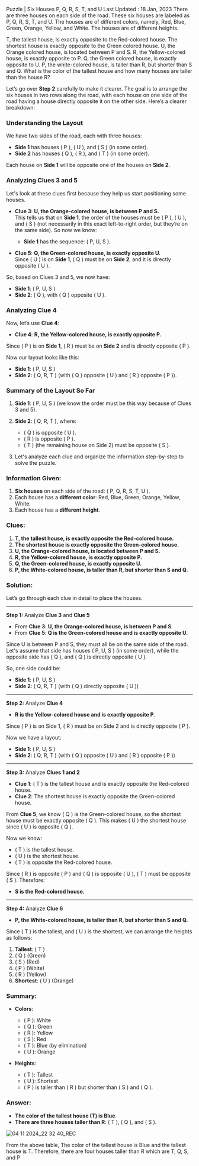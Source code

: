 Puzzle | Six Houses P, Q, R, S, T, and U
Last Updated : 18 Jan, 2023
There are three houses on each side of the road. These six houses are labeled as P, Q, R, S, T, and U. The houses are of different colors, namely, Red, Blue, Green, Orange, Yellow, and White. The houses are of different heights.

T, the tallest house, is exactly opposite to the Red-colored house.
The shortest house is exactly opposite to the Green colored house.
U, the Orange colored house, is located between P and S.
R, the Yellow-colored house, is exactly opposite to P.
Q, the Green colored house, is exactly opposite to U.
P, the white-colored house, is taller than R, but shorter than S and Q.
What is the color of the tallest house and how many houses are taller than the house R?

Let’s go over **Step 2** carefully to make it clearer. The goal is to arrange the six houses in two rows along the road, with each house on one side of the road having a house directly opposite it on the other side. Here’s a clearer breakdown:

### Understanding the Layout
We have two sides of the road, each with three houses:
- **Side 1** has houses \( P \), \( U \), and \( S \) (in some order).
- **Side 2** has houses \( Q \), \( R \), and \( T \) (in some order).

Each house on **Side 1** will be opposite one of the houses on **Side 2**.

### Analyzing **Clues 3 and 5**
Let's look at these clues first because they help us start positioning some houses.

- **Clue 3**: **U, the Orange-colored house, is between P and S.**  
  This tells us that on **Side 1**, the order of the houses must be \( P \), \( U \), and \( S \) (not necessarily in this exact left-to-right order, but they’re on the same side). So now we know:
  - **Side 1** has the sequence: \( P, U, S \).

- **Clue 5**: **Q, the Green-colored house, is exactly opposite U.**  
  Since \( U \) is on **Side 1**, \( Q \) must be on **Side 2**, and it is directly opposite \( U \).

So, based on Clues 3 and 5, we now have:
- **Side 1**: \( P, U, S \)
- **Side 2**: \( Q \), with \( Q \) opposite \( U \).

### Analyzing **Clue 4**
Now, let’s use **Clue 4**:
- **Clue 4**: **R, the Yellow-colored house, is exactly opposite P.**

Since \( P \) is on **Side 1**, \( R \) must be on **Side 2** and is directly opposite \( P \).

Now our layout looks like this:
- **Side 1**: \( P, U, S \)
- **Side 2**: \( Q, R, T \) (with \( Q \) opposite \( U \) and \( R \) opposite \( P \)).

### Summary of the Layout So Far
1. **Side 1**: \( P, U, S \) (we know the order must be this way because of Clues 3 and 5).
2. **Side 2**: \( Q, R, T \), where:
   - \( Q \) is opposite \( U \).
   - \( R \) is opposite \( P \).
   - \( T \) (the remaining house on Side 2) must be opposite \( S \).
  
3. Let's analyze each clue and organize the information step-by-step to solve the puzzle.

### Information Given:
1. **Six houses** on each side of the road: \( P, Q, R, S, T, U \).
2. Each house has a **different color**: Red, Blue, Green, Orange, Yellow, White.
3. Each house has a **different height**.

### Clues:
1. **T, the tallest house, is exactly opposite the Red-colored house.**
2. **The shortest house is exactly opposite the Green-colored house.**
3. **U, the Orange-colored house, is located between P and S.**
4. **R, the Yellow-colored house, is exactly opposite P.**
5. **Q, the Green-colored house, is exactly opposite U.**
6. **P, the White-colored house, is taller than R, but shorter than S and Q.**

### Solution:
Let’s go through each clue in detail to place the houses.

---

**Step 1:** Analyze **Clue 3** and **Clue 5**

- From **Clue 3**: **U, the Orange-colored house, is between P and S**.
- From **Clue 5**: **Q is the Green-colored house and is exactly opposite U**.

Since U is between P and S, they must all be on the same side of the road. Let's assume that side has houses \( P, U, S \) (in some order), while the opposite side has \( Q \), and \( Q \) is directly opposite \( U \).

So, one side could be:
- **Side 1**: \( P, U, S \)
- **Side 2**: \( Q, R, T \) (with \( Q \) directly opposite \( U \))

---

**Step 2:** Analyze **Clue 4**

- **R is the Yellow-colored house and is exactly opposite P**.

Since \( P \) is on Side 1, \( R \) must be on Side 2 and is directly opposite \( P \).

Now we have a layout:
- **Side 1**: \( P, U, S \)
- **Side 2**: \( Q, R, T \) (with \( Q \) opposite \( U \) and \( R \) opposite \( P \))

---

**Step 3:** Analyze **Clues 1 and 2**

- **Clue 1**: \( T \) is the tallest house and is exactly opposite the Red-colored house.
- **Clue 2**: The shortest house is exactly opposite the Green-colored house.

From **Clue 5**, we know \( Q \) is the Green-colored house, so the shortest house must be exactly opposite \( Q \). This makes \( U \) the shortest house since \( U \) is opposite \( Q \).

Now we know:
- \( T \) is the tallest house.
- \( U \) is the shortest house.
- \( T \) is opposite the Red-colored house.

Since \( R \) is opposite \( P \) and \( Q \) is opposite \( U \), \( T \) must be opposite \( S \). Therefore:
- **S is the Red-colored house.**

---

**Step 4:** Analyze **Clue 6**

- **P, the White-colored house, is taller than R, but shorter than S and Q.**

Since \( T \) is the tallest, and \( U \) is the shortest, we can arrange the heights as follows:
1. **Tallest**: \( T \)
2. \( Q \) (Green)
3. \( S \) (Red)
4. \( P \) (White)
5. \( R \) (Yellow)
6. **Shortest**: \( U \) (Orange)

### Summary:

- **Colors**:
  - \( P \): White
  - \( Q \): Green
  - \( R \): Yellow
  - \( S \): Red
  - \( T \): Blue (by elimination)
  - \( U \): Orange

- **Heights**:
  - \( T \): Tallest
  - \( U \): Shortest
  - \( P \) is taller than \( R \) but shorter than \( S \) and \( Q \).

### Answer:

- **The color of the tallest house (T) is Blue**.
- **There are three houses taller than R**: \( T \), \( Q \), and \( S \).


![04 11 2024_22 32 40_REC](https://github.com/user-attachments/assets/aefdf0cb-0da6-42a5-9f2b-2c37969825bc)


From the above table,
The color of the tallest house is Blue and the tallest house is T. Therefore, there are four houses taller than R which are T, Q, S, and P
